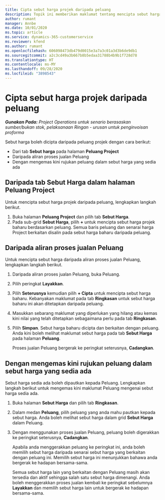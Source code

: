 ```yaml
---
title: Cipta sebut harga projek daripada peluang
description: Topik ini memberikan maklumat tentang mencipta sebut harga projek daripada peluang.
author: rumant
manager: Annbe
ms.date: 10/01/2020
ms.topic: article
ms.service: dynamics-365-customerservice
ms.reviewer: kfend
ms.author: rumant
ms.openlocfilehash: 606098473db479d0015e3a7a3c01a3d3b6de9db1
ms.sourcegitcommit: a2c3cd49a3b667b8b5edaa31788b4b9b1f728d78
ms.translationtype: HT
ms.contentlocale: ms-MY
ms.lasthandoff: 09/28/2020
ms.locfileid: "3898543"
---
```

# <a name="create-project-quotes-from-opportunities"></a>Cipta sebut harga projek daripada peluang

_**Gunakan Pada:** Project Operations untuk senario berasaskan sumber/bukan stok, pelaksanaan Ringan - urusan untuk penginvoisan proforma_

Sebut harga boleh dicipta daripada peluang projek dengan cara berikut:

- Dari tab **Sebut harga** pada halaman **Peluang Project**
- Daripada aliran proses jualan Peluang
- Dengan mengemas kini rujukan peluang dalam sebut harga yang sedia ada

## <a name="from-the-quotes-tab-of-the-project-opportunity-page"></a>Daripada tab Sebut Harga dalam halaman Peluang Project

Untuk mencipta sebut harga projek daripada peluang, lengkapkan langkah berikut.

1. Buka halaman **Peluang Project** dan pilih tab **Sebut Harga**. 
2. Pada sub-grid **Sebut Harga**, pilih **+** untuk mencipta sebut harga projek baharu berdasarkan peluang. Semua baris peluang dan senarai harga Project berkaitan disalin pada sebut harga baharu daripada peluang.

## <a name="from-the-opportunity-sales-process-flow"></a>Daripada aliran proses jualan Peluang

Untuk mencipta sebut harga daripada aliran proses jualan Peluang, lengkapkan langkah berikut.

1. Daripada aliran proses jualan Peluang, buka Peluang.
2. Pilih peringkat **Layakkan**. 
3. Pilih **Seterusnya** kemudian pilih **+ Cipta** untuk mencipta sebut harga baharu. Kebanyakan maklumat pada tab **Ringkasan** untuk sebut harga baharu ini akan ditetapkan daripada peluang. 
4. Masukkan sebarang maklumat yang diperlukan yang hilang atau kemas kini nilai yang telah ditetapkan sebagaimana perlu pada tab **Ringkasan**.
5. Pilih **Simpan**. Sebut harga baharu dicipta dan berkaitan dengan peluang. Anda kini boleh melihat maklumat sebut harga pada tab **Sebut Harga** pada halaman **Peluang**. 

   Proses jualan Peluang bergerak ke peringkat seterusnya, **Cadangkan**.


## <a name="by-updating-the-opportunity-reference-on-an-existing-quote"></a>Dengan mengemas kini rujukan peluang dalam sebut harga yang sedia ada

Sebut harga sedia ada boleh dipautkan kepada Peluang. Lengkapkan langkah berikut untuk mengemas kini maklumat Peluang mengenai sebut harga sedia ada.

1. Buka halaman **Sebut Harga** dan pilih tab **Ringkasan**.
2. Dalam medan **Peluang**, pilih peluang yang anda mahu pautkan kepada sebut harga. Anda boleh melihat sebut harga dalam grid **Sebut Harga** dalam Peluang. 
3. Dengan menggunakan proses jualan Peluang, peluang boleh digerakkan ke peringkat seterusnya, **Cadangkan**. 

   Apabila anda menggerakkan peluang ke peringkat ini, anda boleh memilih sebut harga daripada senarai sebut harga yang berkaitan dengan peluang ini. Memilih sebut harga ini menunjukkan bahawa anda bergerak ke hadapan bersama-sama.

   Semua sebut harga lain yang berkaitan dengan Peluang masih akan tersedia dan aktif sehingga salah satu sebut harga dimenangi. Anda boleh menggerakkan proses jualan kembali ke peringkat sebelumnya **Layakkan** dan memilih sebut harga lain untuk bergerak ke hadapan bersama-sama.
